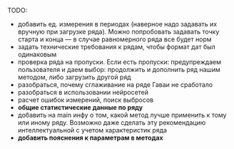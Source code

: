 TODO:
- добавить ед. измерения  в периодах (наверное надо задавать их вручную при загрузке ряда). Можно попробовать задавать точку старта и конца — в случае равномерного ряда все будет норм
- задать технические требования к рядам, чтобы формат дат был одинаковым
- проверка ряда на пропуски. Если есть пропуски: предупреждаем пользователя и даем выбор: продолжить и дополнить ряд нашим методом, либо загрузить другой ряд
- разобраться, почему сглаживание на ряде Гаваи не сработало
- разобраться в использовании нейросетей
- расчет ошибок измерений, поиск выбросов
- **общие статистические данные по ряду**
- добавить на main инфу о том, какой метод лучше применить к тому или иному ряду. Возможно даже сделать эту рекомендацию интеллектуальной с учетом характеристик ряда
- **добавить пояснения к параметрам в методах**

